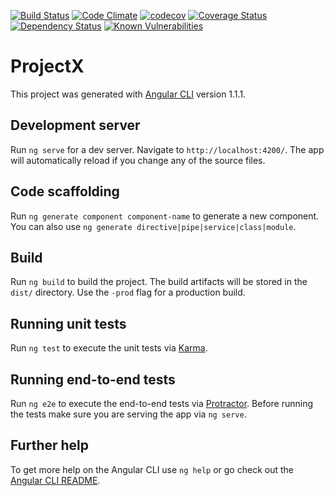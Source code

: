 [![Build Status](https://travis-ci.org/mricharleon/workflow-monitor.svg?branch=master)](https://travis-ci.org/mricharleon/workflow-monitor)
[![Code Climate](https://codeclimate.com/github/mricharleon/workflow-monitor/badges/gpa.svg)](https://codeclimate.com/github/mricharleon/workflow-monitor)
[![codecov](https://codecov.io/gh/mricharleon/workflow-monitor/branch/master/graph/badge.svg)](https://codecov.io/gh/mricharleon/workflow-monitor)
[![Coverage Status](https://coveralls.io/repos/github/mricharleon/workflow-monitor/badge.svg?branch=master)](https://coveralls.io/github/mricharleon/workflow-monitor?branch=master)
[![Dependency Status](https://www.versioneye.com/user/projects/594d26636725bd005b40b80d/badge.svg?style=flat-square)](https://www.versioneye.com/user/projects/594d26636725bd005b40b80d)
[![Known Vulnerabilities](https://snyk.io/test/github/mricharleon/workflow-monitor/badge.svg)](https://snyk.io/test/github/mricharleon/workflow-monitor)

# ProjectX

This project was generated with [Angular CLI](https://github.com/angular/angular-cli) version 1.1.1.

## Development server

Run `ng serve` for a dev server. Navigate to `http://localhost:4200/`. The app will automatically reload if you change any of the source files.

## Code scaffolding

Run `ng generate component component-name` to generate a new component. You can also use `ng generate directive|pipe|service|class|module`.

## Build

Run `ng build` to build the project. The build artifacts will be stored in the `dist/` directory. Use the `-prod` flag for a production build.

## Running unit tests

Run `ng test` to execute the unit tests via [Karma](https://karma-runner.github.io).

## Running end-to-end tests

Run `ng e2e` to execute the end-to-end tests via [Protractor](http://www.protractortest.org/).
Before running the tests make sure you are serving the app via `ng serve`.

## Further help

To get more help on the Angular CLI use `ng help` or go check out the [Angular CLI README](https://github.com/angular/angular-cli/blob/master/README.md).
